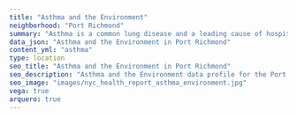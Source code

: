 ```yaml
---
title: "Asthma and the Environment"
neighborhood: "Port Richmond"
summary: "Asthma is a common lung disease and a leading cause of hospitalizations for children under 15 years old. This report provides a summary of asthma indicators by neighborhood. It also describes housing and neighborhood characteristics that can make asthma worse."
data_json: "Asthma and the Environment in Port Richmond"
content_yml: "asthma"
type: location
seo_title: "Asthma and the Environment in Port Richmond"
seo_description: "Asthma and the Environment data profile for the Port Richmond neighborhood of NYC."
seo_image: "images/nyc_health_report_asthma_environment.jpg"
vega: true
arquero: true
---
```

